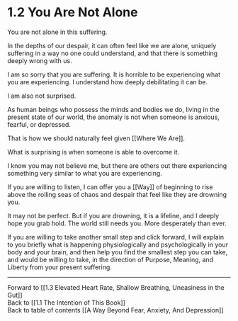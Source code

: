 # 1.2 You Are Not Alone

You are not alone in this suffering. 

In the depths of our despair, it can often feel like we are alone, uniquely suffering in a way no one could understand, and that there is something deeply wrong with us. 

I am so sorry that you are suffering. It is horrible to be experiencing what you are experiencing. I understand how deeply debilitating it can be. 

I am also not surprised. 

As human beings who possess the minds and bodies we do, living in the present state of our world, the anomaly is not when someone is anxious, fearful, or depressed. 

That is how we should naturally feel given [[Where We Are]]. 

What is surprising is when someone is able to overcome it. 

I know you may not believe me, but there are others out there experiencing something very similar to what you are experiencing. 

If you are willing to listen, I can offer you a [[Way]] of beginning to rise above the roiling seas of chaos and despair that feel like they are drowning you. 

It may not be perfect. But if you are drowning, it is a lifeline, and I deeply hope you grab hold. The world still needs you. More desperately than ever. 

If you are willing to take another small step and click forward, I will explain to you briefly what is happening physiologically and psychologically in your body and your brain, and then help you find the smallest step you can take, and would be willing to take, in the direction of Purpose, Meaning, and Liberty from your present suffering. 

___

Forward to [[1.3 Elevated Heart Rate, Shallow Breathing, Uneasiness in the Gut]]  
Back to [[1.1 The Intention of This Book]]    
Back to table of contents [[A Way Beyond Fear, Anxiety, And Depression]]    


